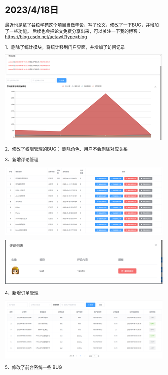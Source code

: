 # 2023/4/18日

最近也是拿了谷粒学苑这个项目当做毕设，写了论文，修改了一下BUG，并增加了一些功能。
后续也会把论文免费分享出来，可以关注一下我的博客：https://blog.csdn.net/aetawt?type=blog

1、删除了统计模块，将统计移到门户界面，并增加了访问记录

![img.png](./images/img.png)

2、修改了权限管理的BUG： 删除角色、用户不会删除对应关系

3、新增评论管理

![img_1.png](images/img_1.png)

![img_2.png](images/img_2.png)

4、新增订单管理

![img_3.png](images/img_3.png)

5、修改了前台系统一些 BUG